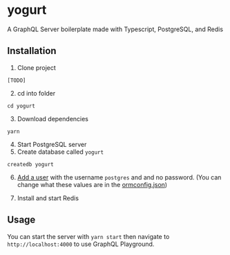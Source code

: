 # yogurt

A GraphQL Server boilerplate made with Typescript, PostgreSQL, and Redis

## Installation

1. Clone project

```
[TODO]
```

2. cd into folder

```
cd yogurt
```

3. Download dependencies

```
yarn
```

4. Start PostgreSQL server
5. Create database called `yogurt`

```
createdb yogurt
```

6. [Add a user](https://medium.com/coding-blocks/creating-user-database-and-adding-access-on-postgresql-8bfcd2f4a91e) with the username `postgres` and and no password. (You can change what these values are in the [ormconfig.json](https://github.com/benawad/graphql-ts-server-boilerplate/blob/master/ormconfig.json))

7. Install and start Redis

## Usage

You can start the server with `yarn start` then navigate to `http://localhost:4000` to use GraphQL Playground.
